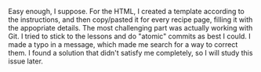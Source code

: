 Easy enough, I suppose. For the HTML, I created a template according to the instructions, and then copy/pasted it for every recipe page, filling it with the appopriate details.
The most challenging part was actually working with Git. I tried to stick to the lessons and do "atomic" commits as best I could. I made a typo in a message, which made me search for a way to correct them. I found a solution that didn't satisfy me completely, so I will study this issue later.